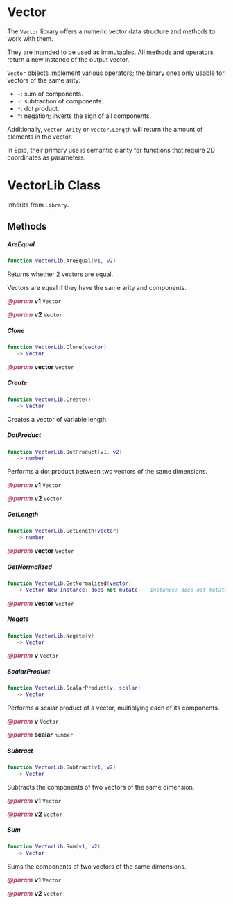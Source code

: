 # Vector
The `Vector` library offers a numeric vector data structure and methods to work with them.

They are intended to be used as immutables. All methods and operators return a new instance of the output vector.

`Vector` objects implement various operators; the binary ones only usable for vectors of the same arity:

- `+`: sum of components.
- `-`: subtraction of components.
- `*`: dot product.
- `^`: negation; inverts the sign of all components.

Additionally, `vector.Arity` or `vector.Length` will return the amount of elements in the vector.

In Epip, their primary use is semantic clarity for functions that require 2D coordinates as parameters.

<doc class="VectorLib">

# VectorLib Class

Inherits from <code>Library</code>.

## Methods

##### AreEqual

```lua
function VectorLib.AreEqual(v1, v2)
```

Returns whether 2 vectors are equal.

Vectors are equal if they have the same arity and components.

<p style="margin-bottom:0px;"><span style="color:#B04A6E;"><b><i>@param</i></b></span> <b>v1</b> <code>Vector</code></p>

<p style="margin-bottom:0px;"><span style="color:#B04A6E;"><b><i>@param</i></b></span> <b>v2</b> <code>Vector</code></p>

##### Clone

```lua
function VectorLib.Clone(vector)
   -> Vector
```

<p style="margin-bottom:0px;"><span style="color:#B04A6E;"><b><i>@param</i></b></span> <b>vector</b> <code>Vector</code></p>

##### Create

```lua
function VectorLib.Create()
   -> Vector
```

Creates a vector of variable length.

##### DotProduct

```lua
function VectorLib.DotProduct(v1, v2)
   -> number
```

Performs a dot product between two vectors of the same dimensions.

<p style="margin-bottom:0px;"><span style="color:#B04A6E;"><b><i>@param</i></b></span> <b>v1</b> <code>Vector</code></p>

<p style="margin-bottom:0px;"><span style="color:#B04A6E;"><b><i>@param</i></b></span> <b>v2</b> <code>Vector</code></p>

##### GetLength

```lua
function VectorLib.GetLength(vector)
   -> number
```

<p style="margin-bottom:0px;"><span style="color:#B04A6E;"><b><i>@param</i></b></span> <b>vector</b> <code>Vector</code></p>

##### GetNormalized

```lua
function VectorLib.GetNormalized(vector)
   -> Vector New instance; does not mutate.-- instance; does not mutate.
```

<p style="margin-bottom:0px;"><span style="color:#B04A6E;"><b><i>@param</i></b></span> <b>vector</b> <code>Vector</code></p>

##### Negate

```lua
function VectorLib.Negate(v)
   -> Vector
```

<p style="margin-bottom:0px;"><span style="color:#B04A6E;"><b><i>@param</i></b></span> <b>v</b> <code>Vector</code></p>

##### ScalarProduct

```lua
function VectorLib.ScalarProduct(v, scalar)
   -> Vector
```

Performs a scalar product of a vector, multiplying each of its components.

<p style="margin-bottom:0px;"><span style="color:#B04A6E;"><b><i>@param</i></b></span> <b>v</b> <code>Vector</code></p>

<p style="margin-bottom:0px;"><span style="color:#B04A6E;"><b><i>@param</i></b></span> <b>scalar</b> <code>number</code></p>

##### Subtract

```lua
function VectorLib.Subtract(v1, v2)
   -> Vector
```

Subtracts the components of two vectors of the same dimension.

<p style="margin-bottom:0px;"><span style="color:#B04A6E;"><b><i>@param</i></b></span> <b>v1</b> <code>Vector</code></p>

<p style="margin-bottom:0px;"><span style="color:#B04A6E;"><b><i>@param</i></b></span> <b>v2</b> <code>Vector</code></p>

##### Sum

```lua
function VectorLib.Sum(v1, v2)
   -> Vector
```

Sums the components of two vectors of the same dimensions.

<p style="margin-bottom:0px;"><span style="color:#B04A6E;"><b><i>@param</i></b></span> <b>v1</b> <code>Vector</code></p>

<p style="margin-bottom:0px;"><span style="color:#B04A6E;"><b><i>@param</i></b></span> <b>v2</b> <code>Vector</code></p>
</doc>